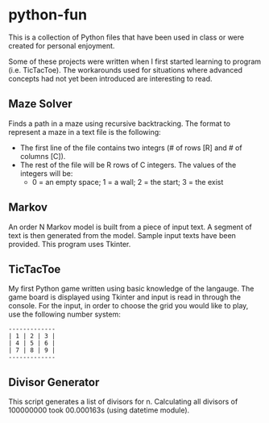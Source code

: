 python-fun
=============
This is a collection of Python files that have been used in class or were created for personal enjoyment.

Some of these projects were written when I first started learning to program (i.e. TicTacToe).  The workarounds used for situations where advanced concepts had not yet been introduced are interesting to read.

Maze Solver
------------
Finds a path in a maze using recursive backtracking.  The format to represent a maze in a text file is
the following:
- The first line of the file contains two integrs (# of rows [R] and # of columns [C]).
- The rest of the file will be R rows of C integers.  The values of the integers will be:
  - 0 = an empty space; 1 = a wall; 2 = the start; 3 = the exist

Markov
------
An order N Markov model is built from a piece of input text.  A segment of text is then generated
from the model.  Sample input texts have been provided.  This program uses Tkinter.

TicTacToe
-----
My first Python game written using basic knowledge of the langauge.  The game board is displayed
using Tkinter and input is read in through the console.  For the input, in order to choose the grid
you would like to play, use the following number system:
   
    -------------
    | 1 | 2 | 3 |
    | 4 | 5 | 6 |
    | 7 | 8 | 9 |
    -------------

Divisor Generator
-----------------
This script generates a list of divisors for n.  Calculating all divisors of 100000000 took 00.000163s
(using datetime module).
